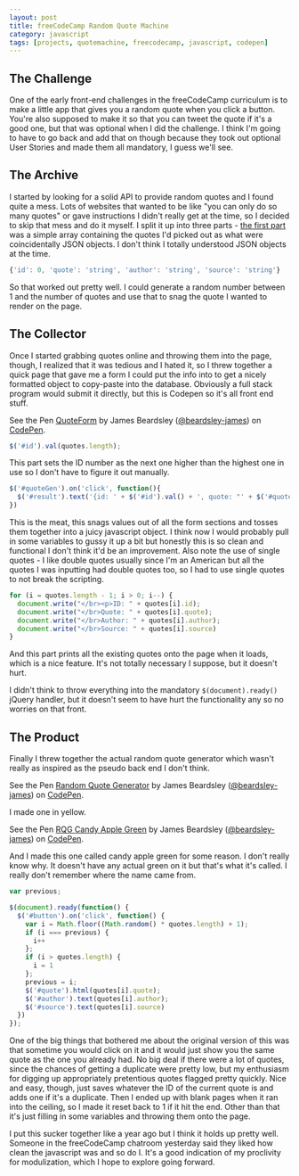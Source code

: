```yaml
---
layout: post
title: freeCodeCamp Random Quote Machine
category: javascript
tags: [projects, quotemachine, freecodecamp, javascript, codepen]
---
```

## The Challenge

One of the early front-end challenges in the freeCodeCamp curriculum is to make a little app that gives you a random quote when you click a button. You're also supposed to make it so that you can tweet the quote if it's a good one, but that was optional when I did the challenge. I think I'm going to have to go back and add that on though because they took out optional User Stories and made them all mandatory, I guess we'll see.

## The Archive

I started by looking for a solid API to provide random quotes and I found quite a mess. Lots of websites that wanted to be like "you can only do so many quotes" or gave instructions I didn't really get at the time, so I decided to skip that mess and do it myself. I split it up into three parts - [the first part][1] was a simple array containing the quotes I'd picked out as what were coincidentally JSON objects. I don't think I totally understood JSON objects at the time.

```javascript
{'id': 0, 'quote': 'string', 'author': 'string', 'source': 'string'}
```

So that worked out pretty well. I could generate a random number between 1 and the number of quotes and use that to snag the quote I wanted to render on the page.

## The Collector

Once I started grabbing quotes online and throwing them into the page, though, I realized that it was tedious and I hated it, so I threw together a quick page that gave me a form I could put the info into to get a nicely formatted object to copy-paste into the database. Obviously a full stack program would submit it directly, but this is Codepen so it's all front end stuff.

<p data-height="266" data-theme-id="22892" data-slug-hash="PqyJGP" data-default-tab="result" data-user="beardsley-james" class="codepen">See the Pen <a href="http://codepen.io/beardsley-james/pen/PqyJGP/">QuoteForm</a> by James Beardsley (<a href="http://codepen.io/beardsley-james">@beardsley-james</a>) on <a href="http://codepen.io">CodePen</a>.</p>
<script async src="//assets.codepen.io/assets/embed/ei.js"></script>

```javascript
$('#id').val(quotes.length);
```

This part sets the ID number as the next one higher than the highest one in use so I don't have to figure it out manually.

```javascript
$('#quoteGen').on('click', function(){
  $('#result').text('{id: ' + $('#id').val() + ', quote: "' + $('#quote').val() + '", author: "' + $('#author').val() + '", source: "' + $('#source').val() + '"\} ');
})
```

This is the meat, this snags values out of all the form sections and tosses them together into a juicy javascript object. I think now I would probably pull in some variables to gussy it up a bit but honestly this is so clean and functional I don't think it'd be an improvement. Also note the use of single quotes - I like double quotes usually since I'm an American but all the quotes I was inputting had double quotes too, so I had to use single quotes to not break the scripting.

```javascript
for (i = quotes.length - 1; i > 0; i--) {
  document.write("</br><p>ID: " + quotes[i].id);
  document.write("</br>Quote: " + quotes[i].quote);
  document.write("</br>Author: " + quotes[i].author);
  document.write("</br>Source: " + quotes[i].source)
}
```

And this part prints all the existing quotes onto the page when it loads, which is a nice feature. It's not totally necessary I suppose, but it doesn't hurt.

I didn't think to throw everything into the mandatory `$(document).ready()` jQuery handler, but it doesn't seem to have hurt the functionality any so no worries on that front.

## The Product

Finally I threw together the actual random quote generator which wasn't really as inspired as the pseudo back end I don't think.

<p data-height="266" data-theme-id="22892" data-slug-hash="GJBerd" data-default-tab="result" data-user="beardsley-james" class="codepen">See the Pen <a href="http://codepen.io/beardsley-james/pen/GJBerd/">Random Quote Generator</a> by James Beardsley (<a href="http://codepen.io/beardsley-james">@beardsley-james</a>) on <a href="http://codepen.io">CodePen</a>.</p>
<script async src="//assets.codepen.io/assets/embed/ei.js"></script>

I made one in yellow.

<p data-height="266" data-theme-id="22892" data-slug-hash="RPeEWy" data-default-tab="result" data-user="beardsley-james" class="codepen">See the Pen <a href="http://codepen.io/beardsley-james/pen/RPeEWy/">RQG Candy Apple Green</a> by James Beardsley (<a href="http://codepen.io/beardsley-james">@beardsley-james</a>) on <a href="http://codepen.io">CodePen</a>.</p>
<script async src="//assets.codepen.io/assets/embed/ei.js"></script>

And I made this one called candy apple green for some reason. I don't really know why. It doesn't have any actual green on it but that's what it's called. I really don't remember where the name came from.

```javascript
var previous;

$(document).ready(function() {
  $('#button').on('click', function() {
    var i = Math.floor((Math.random() * quotes.length) + 1);
    if (i === previous) {
      i++
    };
    if (i > quotes.length) {
      i = 1
    };
    previous = i;
    $('#quote').html(quotes[i].quote);
    $('#author').text(quotes[i].author);
    $('#source').text(quotes[i].source)
  })
});
```

One of the big things that bothered me about the original version of this was that sometime you would click on it and it would just show you the same quote as the one you already had. No big deal if there were a lot of quotes, since the chances of getting a duplicate were pretty low, but my enthusiasm for digging up appropriately pretentious quotes flagged pretty quickly. Nice and easy, though, just saves whatever the ID of the current quote is and adds one if it's a duplicate. Then I ended up with blank pages when it ran into the ceiling, so I made it reset back to 1 if it hit the end. Other than that it's just filling in some variables and throwing them onto the page.

I put this sucker together like a year ago but I think it holds up pretty well. Someone in the freeCodeCamp chatroom yesterday said they liked how clean the javascript was and so do I. It's a good indication of my proclivity for modulization, which I hope to explore going forward.

[1]: http://codepen.io/beardsley-james/pen/MwPyKO.js